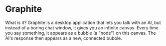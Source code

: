# Graphite
What is it? Graphite is a desktop application that lets you talk with an AI, but instead of a boring chat window, it gives you an infinite canvas. Every time you say something, it appears as a bubble (a "node") on this canvas. The AI's response then appears as a new, connected bubble.
